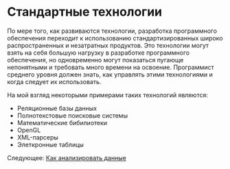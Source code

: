 # Стандартные технологии
 [//]: # (Version:1.0.0)
По мере того, как развиваются технологии, разработка программного обеспечения переходит к использованию стандартизированных широко распространенных и незатратных продуктов. Это технологии могут взять на себя большую нагрузку в разработке программного обеспечения, но одновременно могут показаться пугающе непонятными и требовать много времени на освоение. Программист среднего уровня должен знать, как управлять этими технологиями и когда следует их использовать.

На мой взгляд некоторыми примерами таких технологий являются:

- Реляционные базы данных
- Полнотекстовые поисковые системы
- Математические бибилиотеки
- OpenGL
- XML-парсеры
- Элеткронные таблицы

Следующее: [Как анализировать данные](11-How-to-analyze-data.md)
